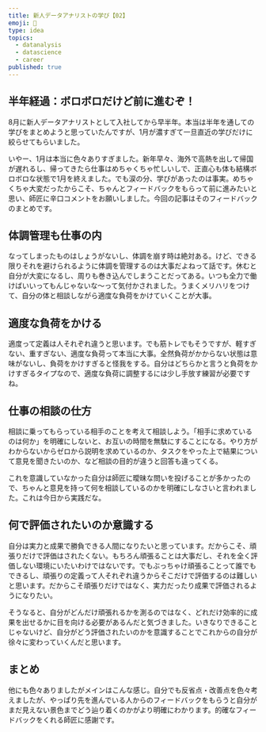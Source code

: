 ```yaml
---
title: 新人データアナリストの学び【02】
emoji: 🫠
type: idea
topics:
  - datanalysis
  - datascience
  - career
published: true
---
```

## 半年経過：ボロボロだけど前に進むぞ！

8月に新人データアナリストとして入社してから早半年。本当は半年を通しての学びをまとめようと思っていたんですが、1月が濃すぎて一旦直近の学びだけに絞らせてもらいました。

いやー、1月は本当に色々ありすぎました。新年早々、海外で高熱を出して帰国が遅れるし、帰ってきたら仕事はめちゃくちゃ忙しいしで、正直心も体も結構ボロボロな状態で1月を終えました。でも涙の分、学びがあったのは事実。めちゃくちゃ大変だったからこそ、ちゃんとフィードバックをもらって前に進みたいと思い、師匠に辛口コメントをお願いしました。今回の記事はそのフィードバックのまとめです。

## 体調管理も仕事の内

なってしまったものはしょうがないし、体調を崩す時は絶対ある。けど、できる限りそれを避けられるように体調を管理するのは大事だよねって話です。休むと自分が大変になるし、周りも巻き込んでしまうことだってある。いつも全力で働けばいいってもんじゃないな〜って気付かされました。うまくメリハリをつけて、自分の体と相談しながら適度な負荷をかけていくことが大事。

## 適度な負荷をかける

適度って定義は人それぞれ違うと思います。でも筋トレでもそうですが、軽すぎない、重すぎない、適度な負荷って本当に大事。全然負荷がかからない状態は意味がないし、負荷をかけすぎると怪我をする。自分はどちらかと言うと負荷をかけすぎるタイプなので、適度な負荷に調整するには少し手放す練習が必要ですね。

## 仕事の相談の仕方

相談に乗ってもらっている相手のことを考えて相談しよう。「相手に求めているのは何か」を明確にしないと、お互いの時間を無駄にすることになる。やり方がわからないからゼロから説明を求めているのか、タスクをやった上で結果について意見を聞きたいのか、など相談の目的が違うと回答も違ってくる。

これを意識していなかった自分は師匠に曖昧な問いを投げることが多かったので、ちゃんと意見を持って何を相談しているのかを明確にしなさいと言われました。これは今日から実践だな。

## 何で評価されたいのか意識する

自分は実力と成果で勝負できる人間になりたいと思っています。だからこそ、頑張りだけで評価はされたくない。もちろん頑張ることは大事だし、それを全く評価しない環境にいたいわけではないです。でもぶっちゃけ頑張ることって誰でもできるし、頑張りの定義って人それぞれ違うからそこだけで評価するのは難しいと思います。だからこそ頑張りだけではなく、実力だったり成果で評価されるようになりたい。

そうなると、自分がどんだけ頑張れるかを測るのではなく、どれだけ効率的に成果を出せるかに目を向ける必要があるんだと気づきました。いきなりできることじゃないけど、自分がどう評価されたいのかを意識することでこれからの自分が徐々に変わっていくんだと思います。

## まとめ

他にも色々ありましたがメインはこんな感じ。自分でも反省点・改善点を色々考えましたが、やっぱり先を進んでいる人からのフィードバックをもらうと自分がまだ見えない景色までどう辿り着くのかがより明確にわかります。的確なフィードバックをくれる師匠に感謝です。




